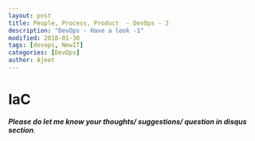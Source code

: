 ```yaml
---
layout: post
title: People, Process, Product  - DevOps - 2
description: "DevOps - Have a look -1"
modified: 2018-01-30
tags: [devops, NewIT]
categories: [DevOps]
author: Ajeet
---
```


# IaC


***Please do let me know your thoughts/ suggestions/ question in disqus section***.

